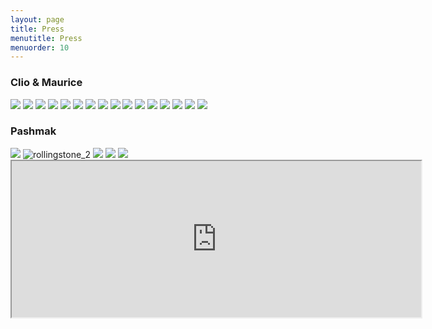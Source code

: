 ```yaml
---
layout: page
title: Press
menutitle: Press
menuorder: 10
---
```


### Clio & Maurice

<img src = "https://raw.githubusercontent.com/martinnicastro/martinnicastro.github.io/main/images/Press/Schon.png" />

<img src = "https://raw.githubusercontent.com/martinnicastro/martinnicastro.github.io/main/images/Press/schon_1.png" />

<img src = "https://raw.githubusercontent.com/martinnicastro/martinnicastro.github.io/main/images/Press/schon_3.png" />

<img src = "https://raw.githubusercontent.com/martinnicastro/martinnicastro.github.io/main/images/Press/schon_2.png" />

<img src = "https://raw.githubusercontent.com/martinnicastro/martinnicastro.github.io/main/images/Press/mtv.png" />

<img src = "https://raw.githubusercontent.com/martinnicastro/martinnicastro.github.io/main/images/Press/lost_1.png" />

<img src = "https://raw.githubusercontent.com/martinnicastro/martinnicastro.github.io/main/images/Press/lost_2.png" />

<img src = "https://raw.githubusercontent.com/martinnicastro/martinnicastro.github.io/main/images/Press/50_1.png" />

<img src = "https://raw.githubusercontent.com/martinnicastro/martinnicastro.github.io/main/images/Press/50_2.png" />

<img src = "https://raw.githubusercontent.com/martinnicastro/martinnicastro.github.io/main/images/Press/avant.png" />

<img src = "https://raw.githubusercontent.com/martinnicastro/martinnicastro.github.io/main/images/Press/bollettino.png" />

<img src = "https://raw.githubusercontent.com/martinnicastro/martinnicastro.github.io/main/images/Press/recensione_2.png" />

<img src = "https://raw.githubusercontent.com/martinnicastro/martinnicastro.github.io/main/images/Press/compilation.png" />

<img src = "https://raw.githubusercontent.com/martinnicastro/martinnicastro.github.io/main/images/Press/sky.png" />

<img src = "https://raw.githubusercontent.com/martinnicastro/martinnicastro.github.io/main/images/Press/dlso.png" />

<img src = "https://raw.githubusercontent.com/martinnicastro/martinnicastro.github.io/main/images/Press/rumore.png" />






### Pashmak



<img src = "https://raw.githubusercontent.com/martinnicastro/martinnicastro.github.io/main/images/Press/Rollingstone_1_ok_ok.png" />

<img src = "https://raw.githubusercontent.com/martinnicastro/martinnicastro.github.io/main/images/Press/Rollingstone_2_ok_ok.png" alt = "rollingstone_2" />

<img src = "https://raw.githubusercontent.com/martinnicastro/martinnicastro.github.io/main/images/Press/internazionale_ok.png" />

<img src = "https://raw.githubusercontent.com/martinnicastro/martinnicastro.github.io/main/images/Press/Sentireascoltare.png" />

<img src = "https://raw.githubusercontent.com/martinnicastro/martinnicastro.github.io/main/images/Press/Deerwaves.png" />

<iframe align=center src="https://www.rockit.it/recensione/43246/pashmak-atlantic-thoughts?fbclid=IwAR3XZ5sEPpx5zDq8mKbriUgGT640lqieC17xNL-79wBHnu-ud4M3yGRIgqo" width="130%" height="250"></iframe>
